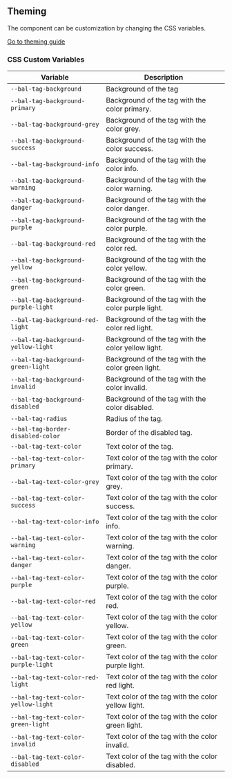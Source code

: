 ## Theming

The component can be customization by changing the CSS variables.

<a class="button is-primary" href="../?path=/docs/development-theming--page">Go to theming guide</a>

<!-- START: human documentation -->



<!-- END: human documentation -->

### CSS Custom Variables​

| Variable                            | Description                                        |
| ----------------------------------- | -------------------------------------------------- |
| `--bal-tag-background`              | Background of the tag                              |
| `--bal-tag-background-primary`      | Background of the tag with the color primary.      |
| `--bal-tag-background-grey`         | Background of the tag with the color grey.         |
| `--bal-tag-background-success`      | Background of the tag with the color success.      |
| `--bal-tag-background-info`         | Background of the tag with the color info.         |
| `--bal-tag-background-warning`      | Background of the tag with the color warning.      |
| `--bal-tag-background-danger`       | Background of the tag with the color danger.       |
| `--bal-tag-background-purple`       | Background of the tag with the color purple.       |
| `--bal-tag-background-red`          | Background of the tag with the color red.          |
| `--bal-tag-background-yellow`       | Background of the tag with the color yellow.       |
| `--bal-tag-background-green`        | Background of the tag with the color green.        |
| `--bal-tag-background-purple-light` | Background of the tag with the color purple light. |
| `--bal-tag-background-red-light`    | Background of the tag with the color red light.    |
| `--bal-tag-background-yellow-light` | Background of the tag with the color yellow light. |
| `--bal-tag-background-green-light`  | Background of the tag with the color green light.  |
| `--bal-tag-background-invalid`      | Background of the tag with the color invalid.      |
| `--bal-tag-background-disabled`     | Background of the tag with the color disabled.     |
| `--bal-tag-radius`                  | Radius of the tag.                                 |
| `--bal-tag-border-disabled-color`   | Border of the disabled tag.                        |
| `--bal-tag-text-color`              | Text color of the tag.                             |
| `--bal-tag-text-color-primary`      | Text color of the tag with the color primary.      |
| `--bal-tag-text-color-grey`         | Text color of the tag with the color grey.         |
| `--bal-tag-text-color-success`      | Text color of the tag with the color success.      |
| `--bal-tag-text-color-info`         | Text color of the tag with the color info.         |
| `--bal-tag-text-color-warning`      | Text color of the tag with the color warning.      |
| `--bal-tag-text-color-danger`       | Text color of the tag with the color danger.       |
| `--bal-tag-text-color-purple`       | Text color of the tag with the color purple.       |
| `--bal-tag-text-color-red`          | Text color of the tag with the color red.          |
| `--bal-tag-text-color-yellow`       | Text color of the tag with the color yellow.       |
| `--bal-tag-text-color-green`        | Text color of the tag with the color green.        |
| `--bal-tag-text-color-purple-light` | Text color of the tag with the color purple light. |
| `--bal-tag-text-color-red-light`    | Text color of the tag with the color red light.    |
| `--bal-tag-text-color-yellow-light` | Text color of the tag with the color yellow light. |
| `--bal-tag-text-color-green-light`  | Text color of the tag with the color green light.  |
| `--bal-tag-text-color-invalid`      | Text color of the tag with the color invalid.      |
| `--bal-tag-text-color-disabled`     | Text color of the tag with the color disabled.     |

